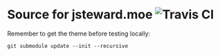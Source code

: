# Source for jsteward.moe ![Travis CI](https://travis-ci.org/xubin990510/jsteward.moe.svg?branch=master)

Remember to get the theme before testing locally:

    git submodule update --init --recursive

